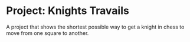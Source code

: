 # Project: Knights Travails

A project that shows the shortest possible way to get a knight in chess to move from one square to another.